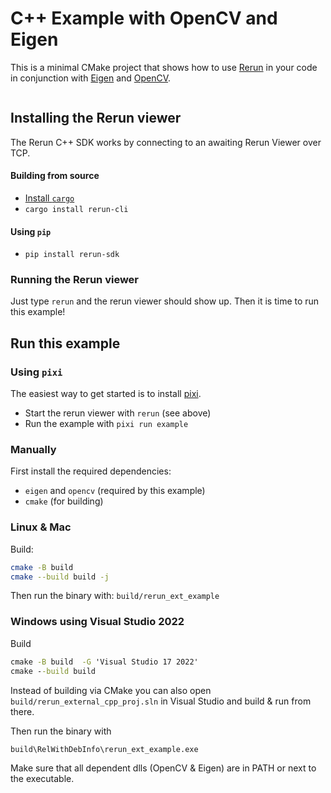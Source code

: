# C++ Example with OpenCV and Eigen

This is a minimal CMake project that shows how to use [Rerun](https://github.com/rerun-io/rerun) in your code in conjunction with [Eigen](https://eigen.tuxfamily.org/) and [OpenCV](https://opencv.org/).

<center>
  <picture>
    <img src="https://static.rerun.io/cpp-example-opencv-eigen/80ec7c698224eccb5ba1928136ba0a522d79b60a/full.png" alt="">
    <source media="(max-width: 480px)" srcset="https://static.rerun.io/cpp-example-opencv-eigen/80ec7c698224eccb5ba1928136ba0a522d79b60a/480w.png">
    <source media="(max-width: 768px)" srcset="https://static.rerun.io/cpp-example-opencv-eigen/80ec7c698224eccb5ba1928136ba0a522d79b60a/768w.png">
    <source media="(max-width: 1024px)" srcset="https://static.rerun.io/cpp-example-opencv-eigen/80ec7c698224eccb5ba1928136ba0a522d79b60a/1024w.png">
    <source media="(max-width: 1200px)" srcset="https://static.rerun.io/cpp-example-opencv-eigen/80ec7c698224eccb5ba1928136ba0a522d79b60a/1200w.png">
  </picture>
</center>

## Installing the Rerun viewer
The Rerun C++ SDK works by connecting to an awaiting Rerun Viewer over TCP.

#### Building from source
* [Install `cargo`](https://rustup.rs/)
* `cargo install rerun-cli`

#### Using `pip`
* `pip install rerun-sdk`

### Running the Rerun viewer
Just type `rerun` and the rerun viewer should show up. Then it is time to run this example!


## Run this example

### Using `pixi`
The easiest way to get started is to install [pixi](https://prefix.dev/docs/pixi/overview).

* Start the rerun viewer with `rerun` (see above)
* Run the example with `pixi run example`


### Manually
First install the required dependencies:
* `eigen` and `opencv` (required by this example)
* `cmake` (for building)


### Linux & Mac

Build:
```bash
cmake -B build
cmake --build build -j
```

Then run the binary with:
`build/rerun_ext_example`


### Windows using Visual Studio 2022


Build
```cmd
cmake -B build  -G 'Visual Studio 17 2022'
cmake --build build
```
Instead of building via CMake you can also open `build/rerun_external_cpp_proj.sln` in Visual Studio and build & run from there.

Then run the binary with 
```cmd
build\RelWithDebInfo\rerun_ext_example.exe
```
Make sure that all dependent dlls (OpenCV & Eigen) are in PATH or next to the executable.


